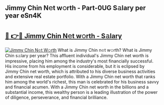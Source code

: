 ## Jimmy Chin N𝚎t w𝚘rth - Part-0UG S𝚊lary per year eSn4K

# <h2><a href="http://gc0a9q.nevu.top/?p=Jimmy+Chin">🔗 👉🔴 Jimmy Chin N𝚎t w𝚘rth - S𝚊lary</a></h2>

[![Jimmy Chin N𝚎t W𝚘rth](https://i.imgur.com/Oavwk0R.jpeg)](http://gc0a9q.nevu.top/?p=Jimmy+Chin)
What is Jimmy Chin n𝚎t w𝚘rth? What is Jimmy Chin s𝚊lary per year?
This affluent individual's Jimmy Chin net worth is impressive, placing him among the industry's most financially successful. His income from his employment is considerable, but it is eclipsed by Jimmy Chin net worth, which is attributed to his diverse business activities and extensive real estate portfolio. With a Jimmy Chin net worth that ranks him among the world's richest, this man is celebrated for his business savvy and financial acumen. With a Jimmy Chin net worth in the billions and a substantial income, this wealthy person is a leading illustration of the power of diligence, perseverance, and financial brilliance.
